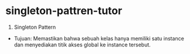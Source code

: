 # singleton-pattren-tutor

1. Singleton Pattern
- Tujuan: Memastikan bahwa sebuah kelas hanya memiliki satu instance dan menyediakan titik akses global ke instance tersebut.
